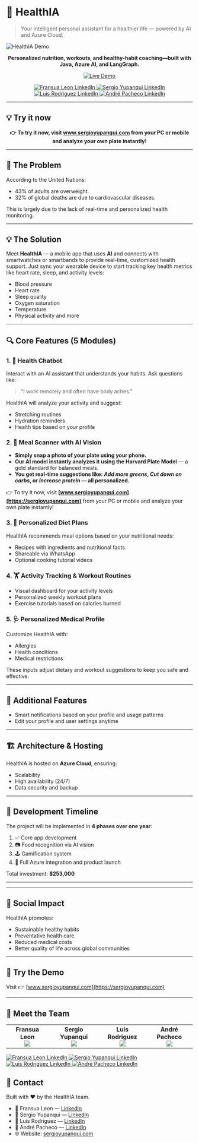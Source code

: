 # 🤖 HealthIA

> Your intelligent personal assistant for a healthier life — powered by AI and Azure Cloud.

<img src="https://github.com/user-attachments/assets/6a6dfcd8-726a-41e1-bc6d-92ec5ad27f16" alt="HealthIA Demo"/>


<p align="center">
  <b>Personalized nutrition, workouts, and healthy-habit coaching—built with Java, Azure AI, and LangGraph.</b>
</p>

<p align="center">
  <a href="https://sergioyupanqui.com" target="_blank">
    <img src="https://img.shields.io/badge/Live-Demo-blue?style=for-the-badge" alt="Live Demo"/>
  </a>
</p>

<p align="center">
  <a href="https://www.linkedin.com/in/fransua-leon/" target="_blank">
    <img src="https://img.shields.io/badge/@Fransua_Leon-0077B5?style=for-the-badge&logo=linkedin&logoColor=white" alt="Fransua Leon LinkedIn"/>
  </a>
  <a href="https://www.linkedin.com/in/sergioyupanquigomez/" target="_blank">
    <img src="https://img.shields.io/badge/@Sergio_Yupanqui-0077B5?style=for-the-badge&logo=linkedin&logoColor=white" alt="Sergio Yupanqui LinkedIn"/>
  </a>
  <a href="https://www.linkedin.com/in/luisangelorp/" target="_blank">
    <img src="https://img.shields.io/badge/@Luis_Rodriguez-0077B5?style=for-the-badge&logo=linkedin&logoColor=white" alt="Luis Rodriguez LinkedIn"/>
  </a>
  <a href="https://www.linkedin.com/in/andrepachecot/" target="_blank">
    <img src="https://img.shields.io/badge/@André_Pacheco-0077B5?style=for-the-badge&logo=linkedin&logoColor=white" alt="André Pacheco LinkedIn"/>
  </a>
</p>


---

## 💡 Try it now

<p align="center"><strong>👉 To try it now, visit <a href="https://sergioyupanqui.com" target="_blank">www.sergioyupanqui.com</a> from your PC or mobile and analyze your own plate instantly!</strong></p>



---
## 🚨 The Problem

According to the United Nations:
- 43% of adults are overweight.
- 32% of global deaths are due to cardiovascular diseases.

This is largely due to the lack of real-time and personalized health monitoring.

---

## 💡 The Solution

Meet **HealthIA** — a mobile app that uses **AI** and connects with smartwatches or smartbands to provide real-time, customized health support. Just sync your wearable device to start tracking key health metrics like heart rate, sleep, and activity levels:

- Blood pressure
- Heart rate
- Sleep quality
- Oxygen saturation
- Temperature
- Physical activity and more

---

## 🔍 Core Features (5 Modules)

### 1. 🧠 Health Chatbot
Interact with an AI assistant that understands your habits. Ask questions like:
> “I work remotely and often have body aches.”

HealthIA will analyze your activity and suggest:
- Stretching routines
- Hydration reminders
- Health tips based on your profile

### 2. 📸 Meal Scanner with AI Vision
- **Simply snap a photo of your plate using your phone.**
- **Our AI model instantly analyzes it using the Harvard Plate Model** — a gold standard for balanced meals.
- **You get real-time suggestions like: _Add more greens_, _Cut down on carbs_, or _Increase protein_ — all personalized.**

👉 To try it now, visit **[www.sergioyupanqui.com](https://sergioyupanqui.com)** from your PC or mobile and analyze your own plate instantly!

### 3. 🥗 Personalized Diet Plans
HealthIA recommends meal options based on your nutritional needs:
- Recipes with ingredients and nutritional facts
- Shareable via WhatsApp
- Optional cooking tutorial videos

### 4. 🏋️ Activity Tracking & Workout Routines
- Visual dashboard for your activity levels
- Personalized weekly workout plans
- Exercise tutorials based on calories burned

### 5. 🩺 Personalized Medical Profile
Customize HealthIA with:
- Allergies
- Health conditions
- Medical restrictions

These inputs adjust dietary and workout suggestions to keep you safe and effective.

---

## 🔔 Additional Features

- Smart notifications based on your profile and usage patterns
- Edit your profile and user settings anytime

---

## 🏗️ Architecture & Hosting

HealthIA is hosted on **Azure Cloud**, ensuring:
- Scalability
- High availability (24/7)
- Data security and backup

---

## 📆 Development Timeline

The project will be implemented in **4 phases over one year**:

1. ✅ Core app development
2. 📷 Food recognition via AI vision
3. 🕹️ Gamification system
4. 🚀 Full Azure integration and product launch

Total investment: **$253,000**

---

---

## 🌱 Social Impact

HealthIA promotes:
- Sustainable healthy habits
- Preventative health care
- Reduced medical costs
- Better quality of life across global communities

---

## 📲 Try the Demo

Visit 👉 [www.sergioyupanqui.com](https://sergioyupanqui.com)

---



## 👥 Meet the Team

<table align="center">
  <tr>
    <td align="center">
      <strong>Fransua Leon</strong><br/>
      <a href="https://www.linkedin.com/in/fransua-leon/" target="_blank">
        <img src="https://img.shields.io/badge/-LinkedIn-0077B5?style=flat-square&logo=linkedin&logoColor=white"/>
      </a>
    </td>
    <td align="center">
      <strong>Sergio Yupanqui</strong><br/>
      <a href="https://www.linkedin.com/in/sergioyupanquigomez/" target="_blank">
        <img src="https://img.shields.io/badge/-LinkedIn-0077B5?style=flat-square&logo=linkedin&logoColor=white"/>
      </a>
    </td>
    <td align="center">
      <strong>Luis Rodriguez</strong><br/>
      <a href="https://www.linkedin.com/in/luisangelorp/" target="_blank">
        <img src="https://img.shields.io/badge/-LinkedIn-0077B5?style=flat-square&logo=linkedin&logoColor=white"/>
      </a>
    </td>
    <td align="center">
      <strong>André Pacheco</strong><br/>
      <a href="https://www.linkedin.com/in/andrepachecot/" target="_blank">
        <img src="https://img.shields.io/badge/-LinkedIn-0077B5?style=flat-square&logo=linkedin&logoColor=white"/>
      </a>
    </td>
  </tr>
</table>


<p align="left">
  <a href="https://www.linkedin.com/in/fransua-leon/" target="_blank">
    <img src="https://img.shields.io/badge/@Fransua_Leon-0077B5?style=for-the-badge&logo=linkedin&logoColor=white" alt="Fransua Leon LinkedIn"/>
  </a>
  <a href="https://www.linkedin.com/in/sergioyupanquigomez/" target="_blank">
    <img src="https://img.shields.io/badge/@Sergio_Yupanqui-0077B5?style=for-the-badge&logo=linkedin&logoColor=white" alt="Sergio Yupanqui LinkedIn"/>
  </a>
  <a href="https://www.linkedin.com/in/luisangelorp/" target="_blank">
    <img src="https://img.shields.io/badge/@Luis_Rodriguez-0077B5?style=for-the-badge&logo=linkedin&logoColor=white" alt="Luis Rodriguez LinkedIn"/>
  </a>
  <a href="https://www.linkedin.com/in/andrepachecot/" target="_blank">
    <img src="https://img.shields.io/badge/@André_Pacheco-0077B5?style=for-the-badge&logo=linkedin&logoColor=white" alt="André Pacheco LinkedIn"/>
  </a>
</p>



## 📇 Contact

Built with ❤️ by the HealthIA team.

- 👤 Fransua Leon — [LinkedIn](https://www.linkedin.com/in/fransua-leon/)
- 👤 Sergio Yupanqui — [LinkedIn](https://www.linkedin.com/in/sergioyupanquigomez/)
- 👤 Luis Rodriguez — [LinkedIn](https://www.linkedin.com/in/luisangelorp/)
- 👤 André Pacheco — [LinkedIn](https://www.linkedin.com/in/andrepachecot/)
- 🌐 Website: [sergioyupanqui.com](https://sergioyupanqui.com)
